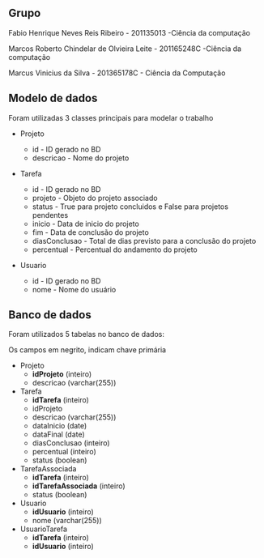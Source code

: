 ## Grupo
Fabio Henrique Neves Reis Ribeiro - 201135013 -Ciência da computação

Marcos Roberto Chindelar de Olvieira Leite - 201165248C -Ciência da computação

Marcus Vinicius da Silva - 201365178C - Ciência da Computação

## Modelo de dados

Foram utilizadas 3 classes principais para modelar o trabalho

* Projeto
  * id - ID gerado no BD
  * descricao - Nome do projeto  
* Tarefa
  * id - ID gerado no BD
  * projeto - Objeto do projeto associado
  * status - True para projeto concluidos e False para projetos pendentes
  * inicio - Data de inicio do projeto
  * fim - Data de conclusão do projeto
  * diasConclusao - Total de dias previsto para a conclusão do projeto
  * percentual - Percentual do andamento do projeto
  
  
* Usuario
  * id - ID gerado no BD
  * nome - Nome do usuário

## Banco de dados

Foram utilizados 5 tabelas no banco de dados:

Os campos em negrito, indicam chave primária

* Projeto
  * **idProjeto** (inteiro)
  * descricao (varchar(255))
* Tarefa
  * **idTarefa** (inteiro)
  * idProjeto
  * descricao (varchar(255))
  * dataInicio (date)
  * dataFinal (date)
  * diasConclusao (inteiro)
  * percentual (inteiro)
  * status (boolean)
* TarefaAssociada
  * **idTarefa** (inteiro)
  * **idTarefaAssociada** (inteiro)
  * status (boolean)
* Usuario
  * **idUsuario** (inteiro)
  * nome (varchar(255))
* UsuarioTarefa
  * **idTarefa** (inteiro)
  * **idUsuario** (inteiro)
